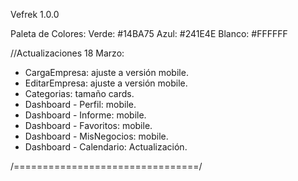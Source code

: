 Vefrek 1.0.0

Paleta de Colores:
Verde: #14BA75
Azul: #241E4E
Blanco: #FFFFFF

//Actualizaciones 18 Marzo:

- CargaEmpresa: ajuste a versión mobile.
- EditarEmpresa: ajuste a versión mobile.
- Categorias: tamaño cards.
- Dashboard - Perfil: mobile.
- Dashboard - Informe: mobile.
- Dashboard - Favoritos: mobile.
- Dashboard - MisNegocios: mobile.
- Dashboard - Calendario: Actualización.

/================================/
